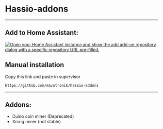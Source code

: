 # Hassio-addons
------------------
## Add to Home Assistant:
[![Open your Home Assistant instance and show the add add-on repository dialog with a specific repository URL pre-filled.](https://my.home-assistant.io/badges/supervisor_add_addon_repository.svg)](https://my.home-assistant.io/redirect/supervisor_add_addon_repository/?repository_url=https%3A%2F%2Fgithub.com%2Fmavotronik%2Fhassio-addons%2F)
## Manual installation
Copy this link and paste in supervisor 
```
https://github.com/mavotronik/hassio-addons
```
------------------
## Addons:
* Duino coin miner (Deprecated)
* Xmrig miner (not stable)
